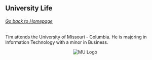 ## University Life
###### [Go back to Homepage](README.md)

Tim attends the University of Missouri - Columbia. He is majoring in Information Technology with a minor in Business. 
<p align=center>
  <img src="https://www.whatcommuseum.org/wp-content/uploads/2016/09/MUlogo.png" alt="MU Logo"?

</p>
